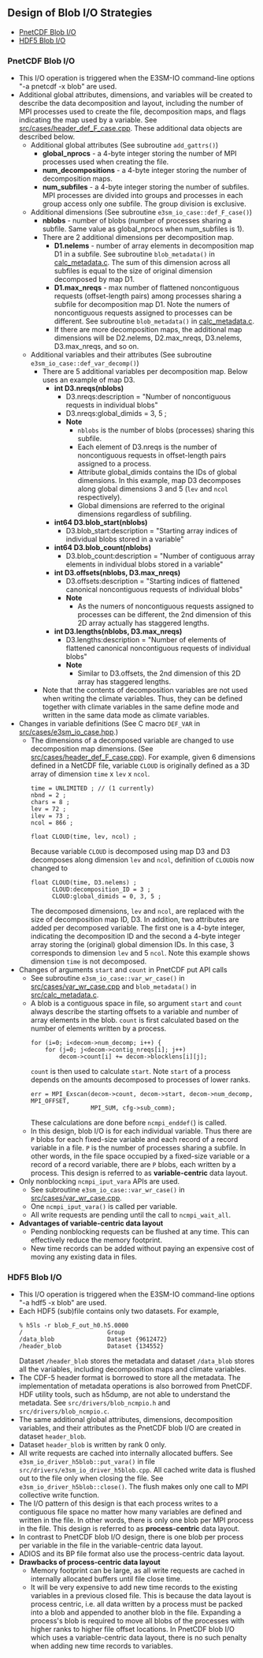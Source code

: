 ## Design of Blob I/O Strategies

- [PnetCDF Blob I/O](#pnetcdf-blob-io)
- [HDF5 Blob I/O](#hdf5-blob-io)

### PnetCDF Blob I/O
* This I/O operation is triggered when the E3SM-IO command-line options "-a
  pnetcdf -x blob" are used.
* Additional global attributes, dimensions, and variables will be created to
  describe the data decomposition and layout, including the number of MPI
  processes used to create the file, decomposition maps, and flags indicating
  the map used by a variable.
  See [src/cases/header_def_F_case.cpp](../src/cases/header_def_F_case.cpp).
  These additional data objects are described below.
  + Additional global attributes (See subroutine `add_gattrs()`)
    * **global_nprocs** - a 4-byte integer storing the number of MPI processes
      used when creating the file.
    * **num_decompositions** - a 4-byte integer storing the number of
      decomposition maps.
    * **num_subfiles** - a 4-byte integer storing the number of subfiles. MPI
      processes are divided into groups and processes in each group access only
      one subfile. The group division is exclusive.
  + Additional dimensions (See subroutine `e3sm_io_case::def_F_case()`)
    * **nblobs** - number of blobs (number of processes sharing a subfile. Same
      value as global_nprocs when num_subfiles is 1).
    * There are 2 additional dimensions per decomposition map.
      + **D1.nelems** - number of array elements in decomposition map D1 in a
        subfile. See subroutine `blob_metadata()` in
        [calc_metadata.c](../src/calc_metadata.c). The sum of this dimension
        across all subfiles is equal to the size of original dimension
        decomposed by map D1.
      + **D1.max_nreqs** - max number of flattened noncontiguous requests
        (offset-length pairs) among processes sharing a subfile for
        decomposition map D1. Note the numers of noncontiguous requests
        assigned to processes can be different. See subroutine
        `blob_metadata()` in [calc_metadata.c](../src/calc_metadata.c).
      + If there are more decomposition maps, the additional map dimensions
        will be D2.nelems, D2.max_nreqs, D3.nelems, D3.max_nreqs, and so on.
  + Additional variables and their attributes (See subroutine
    `e3sm_io_case::def_var_decomp()`)
    * There are 5 additional variables per decomposition map. Below uses an
      example of map D3.
      + **int D3.nreqs(nblobs)**
        * D3.nreqs:description = "Number of noncontiguous requests in
          individual blobs"
        * D3.nreqs:global_dimids = 3, 5 ;
        * **Note**
          + `nblobs` is the number of blobs (processes) sharing this subfile.
          + Each element of D3.nreqs is the number of noncontiguous requests in
            offset-length pairs assigned to a process.
          + Attribute global_dimids contains the IDs of global dimensions.  In
            this example, map D3 decomposes along global dimensions 3 and 5
            (`lev` and `ncol` respectively).
          + Global dimensions are referred to the original dimensions
            regardless of subfiling.
      + **int64 D3.blob_start(nblobs)**
        * D3.blob_start:description = "Starting array indices of individual
          blobs stored in a variable"
      + **int64 D3.blob_count(nblobs)**
        * D3.blob_count:description = "Number of contiguous array elements in
          individual blobs stored in a variable"
      + **int D3.offsets(nblobs, D3.max_nreqs)**
        * D3.offsets:description = "Starting indices of flattened canonical
          noncontiguous requests of individual blobs"
        * **Note**
          + As the numers of noncontiguous requests assigned to processes can
            be different, the 2nd dimension of this 2D array actually has
            staggered lengths.
      + **int D3.lengths(nblobs, D3.max_nreqs)**
        * D3.lengths:description = "Number of elements of flattened canonical
          noncontiguous requests of individual blobs"
        * **Note**
          + Similar to D3.offsets, the 2nd dimension of this 2D array has
            staggered lengths.
    * Note that the contents of decomposition variables are not used when
      writing the climate variables. Thus, they can be defined together with
      climate variables in the same define mode and written in the same data
      mode as climate variables.
* Changes in variable definitions (See C macro `DEF_VAR` in
  [src/cases/e3sm_io_case.hpp](../src/cases/e3sm_io_case.hpp).)
  + The dimensions of a decomposed variable are changed to use decomposition
    map dimensions. (See
    [src/cases/header_def_F_case.cpp](../src/cases/header_def_F_case.cpp)). For
    example, given 6 dimensions defined in a NetCDF file, variable `CLOUD` is
    originally defined as a 3D array of dimension `time` x `lev` x `ncol`.
    ```
    time = UNLIMITED ; // (1 currently)
    nbnd = 2 ;
    chars = 8 ;
    lev = 72 ;
    ilev = 73 ;
    ncol = 866 ;

    float CLOUD(time, lev, ncol) ;
    ```
    Because variable `CLOUD` is decomposed using map D3 and D3 decomposes along
    dimension `lev` and `ncol`, definition of `CLOUD`is now changed to
    ```
    float CLOUD(time, D3.nelems) ;
          CLOUD:decomposition_ID = 3 ;
          CLOUD:global_dimids = 0, 3, 5 ;
    ```
    The decomposed dimensions, `lev` and `ncol`, are replaced with the size of
    decomposition map ID, D3. In addition, two attributes are added per
    decomposed variable. The first one is a 4-byte integer, indicating the
    decomposition ID and the second a 4-byte integer array storing the
    (original) global dimension IDs. In this case, 3 corresponds to dimension
    `lev` and 5 `ncol`. Note this example shows dimension `time` is not
    decomposed.
* Changes of arguments `start` and `count` in PnetCDF put API calls
  + See subroutine `e3sm_io_case::var_wr_case()` in
    [src/cases/var_wr_case.cpp](../src/cases/var_wr_case.cpp) and
    `blob_metadata()` in [src/calc_metadata.c](../src/calc_metadata.c).
  + A blob is a contiguous space in file, so argument `start` and `count`
    always describe the starting offsets to a variable and number of array
    elements in the blob. `count` is first calculated based on the number of
    elements written by a process.
    ```
    for (i=0; i<decom->num_decomp; i++) {
        for (j=0; j<decom->contig_nreqs[i]; j++)
            decom->count[i] += decom->blocklens[i][j];
    ```
    `count` is then used to calculate `start`. Note `start` of a process
    depends on the amounts decomposed to processes of lower ranks.
    ```
    err = MPI_Exscan(decom->count, decom->start, decom->num_decomp, MPI_OFFSET,
                     MPI_SUM, cfg->sub_comm);
    ```
    These calculations are done before `ncmpi_enddef(`) is called.
  + In this design, blob I/O is for each individual variable. Thus there are
    `P` blobs for each fixed-size variable and each record of a record variable
    in a file. `P` is the number of processes sharing a subfile. In other
    words, in the file space occupied by a fixed-size variable or a record of a
    record variable, there are `P` blobs, each written by a process. This
    design is referred to as **variable-centric** data layout.
* Only nonblocking `ncmpi_iput_vara` APIs are used.
  + See subroutine `e3sm_io_case::var_wr_case()` in
    [src/cases/var_wr_case.cpp](../src/cases/var_wr_case.cpp).
  + One `ncmpi_iput_vara()` is called per variable.
  + All write requests are pending until the call to `ncmpi_wait_all`.
* **Advantages of variable-centric data layout**
  + Pending nonblocking requests can be flushed at any time. This can
    effectively reduce the memory footprint.
  + New time records can be added without paying an expensive cost of moving
    any existing data in files.

### HDF5 Blob I/O
* This I/O operation is triggered when the E3SM-IO command-line options "-a
  hdf5 -x blob" are used.
* Each HDF5 (sub)file contains only two datasets. For example,
  ```
  % h5ls -r blob_F_out_h0.h5.0000
  /                        Group
  /data_blob               Dataset {9612472}
  /header_blob             Dataset {134552}
  ```
  Dataset `/header_blob` stores the metadata and dataset `/data_blob` stores
  all the variables, including decomposition maps and climate variables.
* The CDF-5 header format is borrowed to store all the metadata. The
  implementation of metadata operations is also borrowed from PnetCDF. HDF
  utility tools, such as h5dump, are not able to understand the metadata.
  See `src/drivers/blob_ncmpio.h` and `src/drivers/blob_ncmpio.c`.
* The same additional global attributes, dimensions, decomposition variables,
  and their attributes as the PnetCDF blob I/O are created in dataset
  `header_blob`.
* Dataset `header_blob` is written by rank 0 only.
* All write requests are cached into internally allocated buffers. See
  `e3sm_io_driver_h5blob::put_vara()` in file
  `src/drivers/e3sm_io_driver_h5blob.cpp`. All cached write data is flushed out
  to the file only when closing the file. See `e3sm_io_driver_h5blob::close()`.
  The flush makes only one call to MPI collective write function.
* The I/O pattern of this design is that each process writes to a contiguous
  file space no matter how many variables are defined and written in the file.
  In other words, there is only one blob per MPI process in the file. This
  design is referred to as **process-centric** data layout.
* In contrast to PnetCDF blob I/O design, there is one blob per process per
  variable in the file in the variable-centric data layout.
* ADIOS and its BP file format also use the process-centric data layout.
* **Drawbacks of process-centric data layout**
  + Memory footprint can be large, as all write requests are cached in
    internally allocated buffers until file close time.
  + It will be very expensive to add new time records to the existing variables
    in a previous closed file. This is because the data layout is process
    centric, i.e. all data written by a process must be packed into a blob and
    appended to another blob in the file. Expanding a process's blob is
    required to move all blobs of the processes with higher ranks to higher
    file offset locations. In PnetCDF blob I/O which uses a variable-centric
    data layout, there is no such penalty when adding new time records to
    variables.


